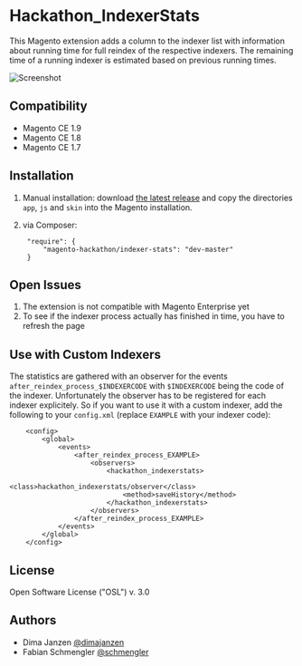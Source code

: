 Hackathon_IndexerStats
======================

This Magento extension adds a column to the indexer list with information about running time for full reindex of the
respective indexers. The remaining time of a running indexer is estimated based on previous running times.

![Screenshot](https://github.com/magento-hackathon/Hackathon_IndexerStats/raw/master/screenshot-progress.png)

Compatibility
----
- Magento CE 1.9
- Magento CE 1.8
- Magento CE 1.7

Installation
----

1. Manual installation: download [the latest release](https://github.com/magento-hackathon/Hackathon_IndexerStats/zipball/master) and copy the directories `app`, `js` and `skin` into the
Magento installation.
2. via Composer:

        "require": {
            "magento-hackathon/indexer-stats": "dev-master"
        }


Open Issues
----

1. The extension is not compatible with Magento Enterprise yet
2. To see if the indexer process actually has finished in time, you have to refresh the page


Use with Custom Indexers
----

The statistics are gathered with an observer for the events `after_reindex_process_$INDEXERCODE` with `$INDEXERCODE` being
the code of the indexer. Unfortunately the observer has to be registered for each indexer explicitely. So if you want to
use it with a custom indexer, add the following to your `config.xml` (replace `EXAMPLE` with your indexer code):

        <config>
            <global>
                <events>
                    <after_reindex_process_EXAMPLE>
                        <observers>
                            <hackathon_indexerstats>
                                <class>hackathon_indexerstats/observer</class>
                                <method>saveHistory</method>
                            </hackathon_indexerstats>
                        </observers>
                    </after_reindex_process_EXAMPLE>
                </events>
            </global>
        </config>


License
----

Open Software License ("OSL") v. 3.0

Authors
----

- Dima Janzen [@dimajanzen](http://twitter.com/dimajanzen)
- Fabian Schmengler [@schmengler](http://twitter.com/fschmengler)